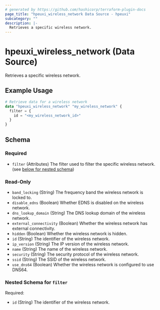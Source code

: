 ```yaml
---
# generated by https://github.com/hashicorp/terraform-plugin-docs
page_title: "hpeuxi_wireless_network Data Source - hpeuxi"
subcategory: ""
description: |-
  Retrieves a specific wireless network.
---
```


# hpeuxi_wireless_network (Data Source)

Retrieves a specific wireless network.

## Example Usage

```terraform
# Retrieve data for a wireless network
data "hpeuxi_wireless_network" "my_wireless_network" {
  filter = {
    id = "<my_wireless_network_id>"
  }
}
```

<!-- schema generated by tfplugindocs -->
## Schema

### Required

- `filter` (Attributes) The filter used to filter the specific wireless network. (see [below for nested schema](#nestedatt--filter))

### Read-Only

- `band_locking` (String) The frequency band the wireless network is locked to.
- `disable_edns` (Boolean) Whether EDNS is disabled on the wireless network.
- `dns_lookup_domain` (String) The DNS lookup domain of the wireless network.
- `external_connectivity` (Boolean) Whether the wireless network has external connectivity.
- `hidden` (Boolean) Whether the wireless network is hidden.
- `id` (String) The identifier of the wireless network.
- `ip_version` (String) The IP version of the wireless network.
- `name` (String) The name of the wireless network.
- `security` (String) The security protocol of the wireless network.
- `ssid` (String) The SSID of the wireless network.
- `use_dns64` (Boolean) Whether the wireless network is configured to use DNS64.

<a id="nestedatt--filter"></a>
### Nested Schema for `filter`

Required:

- `id` (String) The identifier of the wireless network.

